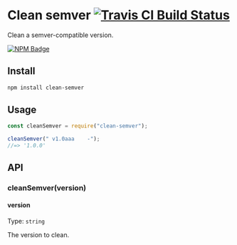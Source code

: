 # Clean semver [![Travis CI Build Status](https://img.shields.io/travis/com/Richienb/clean-semver/master.svg?style=for-the-badge)](https://travis-ci.com/Richienb/clean-semver)

Clean a semver-compatible version.

[![NPM Badge](https://nodei.co/npm/clean-semver.png)](https://npmjs.com/package/clean-semver)

## Install

```sh
npm install clean-semver
```

## Usage

```js
const cleanSemver = require("clean-semver");

cleanSemver(" v1.0aaa    -");
//=> '1.0.0'
```

## API

### cleanSemver(version)

#### version

Type: `string`

The version to clean.
